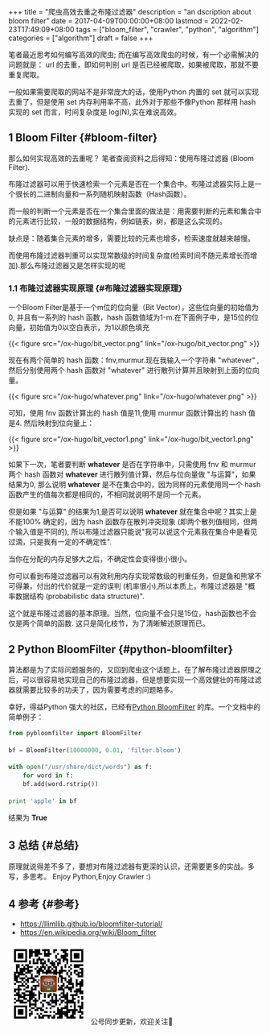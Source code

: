 +++
title = "爬虫高效去重之布隆过滤器"
description = "an dscription about bloom filter"
date = 2017-04-09T00:00:00+08:00
lastmod = 2022-02-23T17:49:09+08:00
tags = ["bloom_filter", "crawler", "python", "algorithm"]
categories = ["algorithm"]
draft = false
+++

笔者最近思考如何编写高效的爬虫; 而在编写高效爬虫的时候，有一个必需解决的问题就是：
url 的去重，即如何判别 url 是否已经被爬取，如果被爬取，那就不要重复爬取。

一般如果需要爬取的网站不是非常庞大的话，使用Python 内置的 set 就可以实现去重了，但是使用 set 内存利用率不高，此外对于那些不像Python 那样用 hash 实现的 set 而言，时间复杂度是 log(N),实在难说高效。


## <span class="section-num">1</span> Bloom Filter {#bloom-filter}

那么如何实现高效的去重呢？ 笔者查阅资料之后得知：使用布隆过滤器 (Bloom Filter).

布隆过滤器可以用于快速检索一个元素是否在一个集合中。布隆过滤器实际上是一个很长的二进制向量和一系列随机映射函数（Hash函数）。

而一般的判断一个元素是否在一个集合里面的做法是：用需要判断的元素和集合中的元素进行比较，一般的数据结构，例如链表，树，都是这么实现的。

缺点是：随着集合元素的增多，需要比较的元素也增多，检索速度就越来越慢。

而使用布隆过滤器判重可以实现常数级的时间复杂度(检索时间不随元素增长而增加).那么布隆过滤器又是怎样实现的呢


### <span class="section-num">1.1</span> 布隆过滤器实现原理 {#布隆过滤器实现原理}

一个Bloom Filter是基于一个m位的位向量（Bit Vector），这些位向量的初始值为0, 并且有一系列的 hash 函数，hash 函数值域为1-m.在下面例子中，是15位的位向量，初始值为0以空白表示，为1以颜色填充

{{< figure src="/ox-hugo/bit_vector.png" link="/ox-hugo/bit_vector.png" >}}

现在有两个简单的 hash 函数：fnv,murmur.现在我输入一个字符串 "whatever" ,然后分别使用两个 hash 函数对 "whatever" 进行散列计算并且映射到上面的位向量。

{{< figure src="/ox-hugo/whatever.png" link="/ox-hugo/whatever.png" >}}

可知，使用 fnv 函数计算出的 hash 值是11,使用 murmur 函数计算出的 hash 值是4. 然后映射到位向量上：

{{< figure src="/ox-hugo/bit_vector1.png" link="/ox-hugo/bit_vector1.png" >}}

如果下一次，笔者要判断 **whatever** 是否在字符串中，只需使用 fnv 和 murmur 两个 hash 函数对 **whatever** 进行散列值计算，然后与位向量做 "与运算"，如果结果为0, 那么说明 **whatever** 是不在集合中的，因为同样的元素使用同一个 hash 函数产生的值每次都是相同的，不相同就说明不是同一个元素。

但是如果 "与运算" 的结果为1,是否可以说明 **whatever** 就在集合中呢？其实上是不能100% 确定的，因为 hash 函数存在散列冲突现象 (即两个散列值相同，但两个输入值是不同的), 所以布隆过滤器只能说"我可以说这个元素我在集合中是看见过滴，只是我有一定的不确定性".

当你在分配的内存足够大之后，不确定性会变得很小很小。

你可以看到布隆过滤器可以有效利用内存实现常数级的判重任务，但是鱼和熊掌不可得兼，付出的代价就是一定的误判 (机率很小),所以本质上，布隆过滤器是 "概率数据结构 (probabilistic data structure)".

这个就是布隆过滤器的基本原理。当然，位向量不会只是15位，hash函数也不会仅是两个简单的函数. 这只是简化枝节，为了清晰解述原理而已。


## <span class="section-num">2</span> Python BloomFilter {#python-bloomfilter}

算法都是为了实际问题服务的，又回到爬虫这个话题上。在了解布隆过滤器原理之后，可以很容易地实现自己的布隆过滤器，但是想要实现一个高效健壮的布隆过滤器就需要比较多的功夫了，因为需要考虑的问题略多。

幸好，得益Python 强大的社区，已经有[Python BloomFilter](https://axiak.github.io/pybloomfiltermmap/) 的库。一个文档中的简单例子：

```python
from pybloomfilter import BloomFilter

bf = BloomFilter(10000000, 0.01, 'filter.bloom')

with open("/usr/share/dict/words") as f:
    for word in f:
	bf.add(word.rstrip())

print 'apple' in bf
```

结果为 **True**


## <span class="section-num">3</span> 总结 {#总结}

原理就说得差不多了，要想对布隆过滤器有更深的认识，还需要更多的实战。多写，多思考。 Enjoy Python,Enjoy Crawler :)


## <span class="section-num">4</span> 参考 {#参考}

-   <https://llimllib.github.io/bloomfilter-tutorial/>
-   <https://en.wikipedia.org/wiki/Bloom_filter>

<div center class="qr-container">
<img src="/ox-hugo/qrcode_gh_e06d750e626f_1.jpg" alt="qrcode_gh_e06d750e626f_1.jpg" width="160px" height="160px" center="t" class="qr-container" />
公号同步更新，欢迎关注👻
</div>

